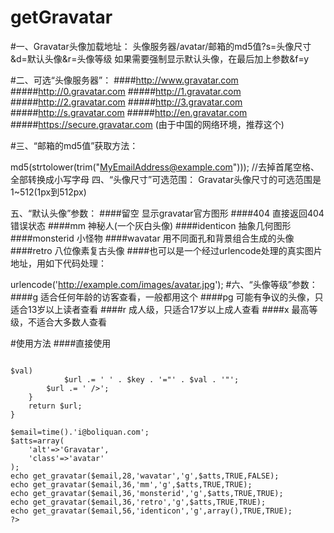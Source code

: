 # getGravatar
#一、Gravatar头像加载地址：
头像服务器/avatar/邮箱的md5值?s=头像尺寸&d=默认头像&r=头像等级
如果需要强制显示默认头像，在最后加上参数&f=y

#二、可选“头像服务器”：
####http://www.gravatar.com
#####http://0.gravatar.com
#####http://1.gravatar.com
#####http://2.gravatar.com
#####http://3.gravatar.com
#####http://s.gravatar.com
#####http://en.gravatar.com
#####https://secure.gravatar.com (由于中国的网络环境，推荐这个)

#三、“邮箱的md5值”获取方法：

md5(strtolower(trim("MyEmailAddress@example.com"))); //去掉首尾空格、全部转换成小写字母
四、“头像尺寸”可选范围：
Gravatar头像尺寸的可选范围是1~512(1px到512px)

五、“默认头像”参数：
####留空 显示gravatar官方图形
####404 直接返回404错误状态
####mm 神秘人(一个灰白头像)
####identicon 抽象几何图形
####monsterid 小怪物
####wavatar 用不同面孔和背景组合生成的头像
####retro 八位像素复古头像
####也可以是一个经过urlencode处理的真实图片地址，用如下代码处理：

urlencode('http://example.com/images/avatar.jpg');
#六、“头像等级”参数：
####g 适合任何年龄的访客查看，一般都用这个
####pg 可能有争议的头像，只适合13岁以上读者查看
####r 成人级，只适合17岁以上成人查看
####x 最高等级，不适合大多数人查看

#使用方法
####直接使用
<code>
<?php

function get_gravatar($email='', $s=28, $d='mm', $r='g', $atts=array(), $img=TRUE, $f=FALSE){
    $url = 'https://secure.gravatar.com/avatar/';
    $url .= md5(strtolower(trim($email)));
    $url .= ($f) ? "?s=$s&d=$d&r=$r&f=y" : "?s=$s&d=$d&r=$r";
    if($img){
        $url = '<img src="' . $url . '"';
        foreach($atts as $key=>$val)
            $url .= ' ' . $key . '="' . $val . '"';
        $url .= ' />';
    }
    return $url;
}

$email=time().'i@boliquan.com';
$atts=array(
    'alt'=>'Gravatar',
    'class'=>'avatar'
);
echo get_gravatar($email,28,'wavatar','g',$atts,TRUE,FALSE);
echo get_gravatar($email,36,'mm','g',$atts,TRUE,TRUE);
echo get_gravatar($email,36,'monsterid','g',$atts,TRUE,TRUE);
echo get_gravatar($email,36,'retro','g',$atts,TRUE,TRUE);
echo get_gravatar($email,56,'identicon','g',array(),TRUE,TRUE);
?>
</code>

